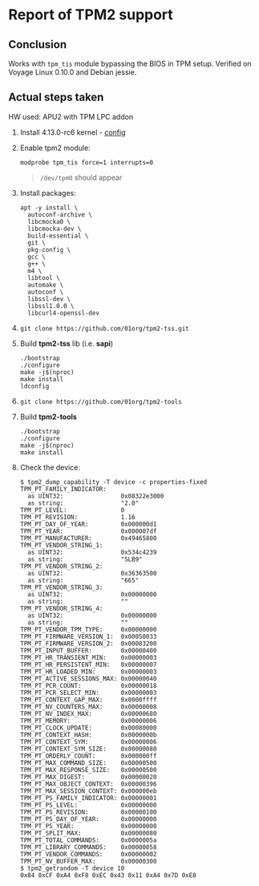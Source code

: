 Report of TPM2 support
======================

## Conclusion

Works with `tpm_tis` module bypassing the BIOS in TPM setup. Verified on Voyage
Linux 0.10.0 and Debian jessie.

## Actual steps taken

HW used: APU2 with TPM LPC addon

1. Install 4.13.0-rc6 kernel - [config](4_13_rc6_tpm_config)
2. Enable tpm2 module:

    ```
    modprobe tpm_tis force=1 interrupts=0
    ```

    > `/dev/tpm0` should appear

3. Install packages:
    ```
    apt -y install \
      autoconf-archive \
      libcmocka0 \
      libcmocka-dev \
      build-essential \
      git \
      pkg-config \
      gcc \
      g++ \
      m4 \
      libtool \
      automake \
      autoconf \
      libssl-dev \
      libssl1.0.0 \
      libcurl4-openssl-dev
    ```

4. `git clone https://github.com/01org/tpm2-tss.git`

5. Build **tpm2-tss** lib (i.e. **sapi**)
    ```
    ./bootstrap
    ./configure
    make -j$(nproc)
    make install
    ldconfig
    ```
6. `git clone https://github.com/01org/tpm2-tools`

7. Build **tpm2-tools**
    ```
    ./bootstrap
    ./configure
    make -j$(nproc)
    make install
    ```

8. Check the device:
    ```
    $ tpm2_dump_capability -T device -c properties-fixed
    TPM_PT_FAMILY_INDICATOR:
      as UINT32:                0x08322e3000
      as string:                "2.0"
    TPM_PT_LEVEL:               0
    TPM_PT_REVISION:            1.16
    TPM_PT_DAY_OF_YEAR:         0x000000d1
    TPM_PT_YEAR:                0x000007df
    TPM_PT_MANUFACTURER:        0x49465800
    TPM_PT_VENDOR_STRING_1:
      as UINT32:                0x534c4239
      as string:                "SLB9"
    TPM_PT_VENDOR_STRING_2:
      as UINT32:                0x36363500
      as string:                "665"
    TPM_PT_VENDOR_STRING_3:
      as UINT32:                0x00000000
      as string:                ""
    TPM_PT_VENDOR_STRING_4:
      as UINT32:                0x00000000
      as string:                ""
    TPM_PT_VENDOR_TPM_TYPE:     0x00000000
    TPM_PT_FIRMWARE_VERSION_1:  0x00050033
    TPM_PT_FIRMWARE_VERSION_2:  0x00083200
    TPM_PT_INPUT_BUFFER:        0x00000400
    TPM_PT_HR_TRANSIENT_MIN:    0x00000003
    TPM_PT_HR_PERSISTENT_MIN:   0x00000007
    TPM_PT_HR_LOADED_MIN:       0x00000003
    TPM_PT_ACTIVE_SESSIONS_MAX: 0x00000040
    TPM_PT_PCR_COUNT:           0x00000018
    TPM_PT_PCR_SELECT_MIN:      0x00000003
    TPM_PT_CONTEXT_GAP_MAX:     0x0000ffff
    TPM_PT_NV_COUNTERS_MAX:     0x00000008
    TPM_PT_NV_INDEX_MAX:        0x00000680
    TPM_PT_MEMORY:              0x00000006
    TPM_PT_CLOCK_UPDATE:        0x00080000
    TPM_PT_CONTEXT_HASH:        0x0000000b
    TPM_PT_CONTEXT_SYM:         0x00000006
    TPM_PT_CONTEXT_SYM_SIZE:    0x00000080
    TPM_PT_ORDERLY_COUNT:       0x000000ff
    TPM_PT_MAX_COMMAND_SIZE:    0x00000500
    TPM_PT_MAX_RESPONSE_SIZE:   0x00000500
    TPM_PT_MAX_DIGEST:          0x00000020
    TPM_PT_MAX_OBJECT_CONTEXT:  0x00000396
    TPM_PT_MAX_SESSION_CONTEXT: 0x000000eb
    TPM_PT_PS_FAMILY_INDICATOR: 0x00000001
    TPM_PT_PS_LEVEL:            0x00000000
    TPM_PT_PS_REVISION:         0x00000100
    TPM_PT_PS_DAY_OF_YEAR:      0x00000000
    TPM_PT_PS_YEAR:             0x00000000
    TPM_PT_SPLIT_MAX:           0x00000080
    TPM_PT_TOTAL_COMMANDS:      0x0000005a
    TPM_PT_LIBRARY_COMMANDS:    0x00000058
    TPM_PT_VENDOR_COMMANDS:     0x00000002
    TPM_PT_NV_BUFFER_MAX:       0x00000300
    $ tpm2_getrandom -T device 10
    0x84 0xCF 0xA4 0xF8 0xEC 0x43 0x11 0xA4 0x7D 0xE8
    ```
